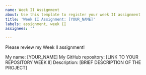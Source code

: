 ```yaml
---
name: Week II Assignment
about: Use this template to register your week II assignment
title: 'Week II Assignment: [YOUR_NAME]'
labels: assignment, week II
assignees: ''

---
```


Please review my Week II assignment! 

My name: [YOUR_NAME]
My GitHub repository: [LINK TO YOUR REPOSITORY WEEK II]
Description: [BRIEF DESCRIPTION OF THE PROJECT]
